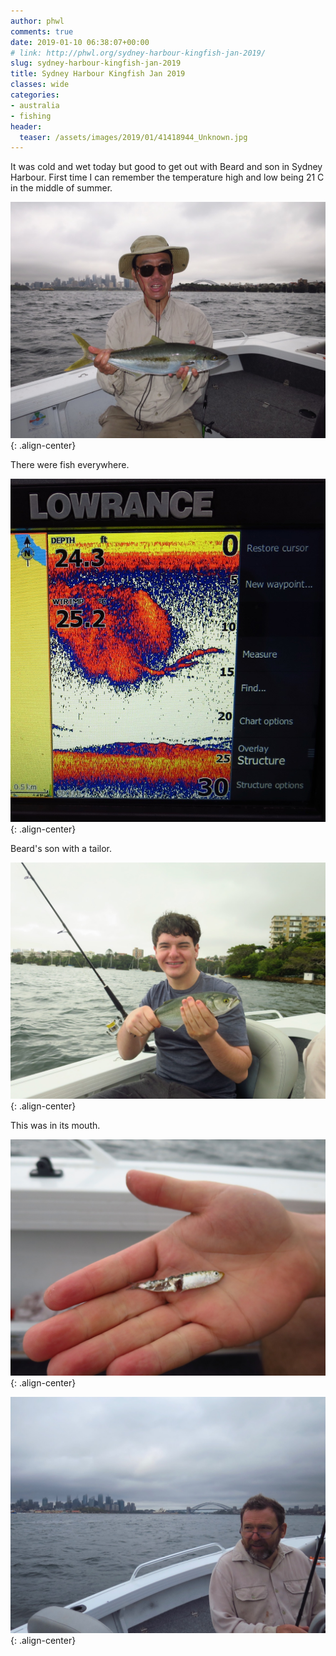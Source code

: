 ```yaml
---
author: phwl
comments: true
date: 2019-01-10 06:38:07+00:00
# link: http://phwl.org/sydney-harbour-kingfish-jan-2019/
slug: sydney-harbour-kingfish-jan-2019
title: Sydney Harbour Kingfish Jan 2019
classes: wide
categories:
- australia
- fishing
header:
  teaser: /assets/images/2019/01/41418944_Unknown.jpg
---
```





It was cold and wet today but good to get out with Beard and son in Sydney Harbour. First time I can remember the temperature high and low being 21 C in the middle of summer.





![](/assets/images/2019/01/41418944_Unknown.jpg){: .align-center}





There were fish everywhere.





![](/assets/images/2019/01/IMG_0006.jpg){: .align-center}





Beard's son with a tailor.





![](/assets/images/2019/01/41419008_Unknown-1.jpg){: .align-center}





This was in its mouth.





![](/assets/images/2019/01/41418992_Unknown-1.jpg){: .align-center}



![](/assets/images/2019/01/IMG_0011.jpg){: .align-center}

